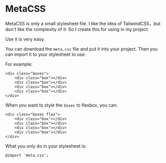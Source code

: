 # MetaCSS
 MetaCSS is only a small stylesheet file. I like the idea of TailwindCSS，but don't like the complexity of it. So I create this for using in my project.

 Use it is very easy.

 You can download the `meta.css` file and put it into your project. Then you can import it to your stylesheet to use.

 For example:

```
<div class="boxes">
    <div class="box"></div>
    <div class="box"></div>
    <div class="box"></div>
    <div class="box"></div>
</div>
```

When you want to style the `boxes` to flexbox, you can:

```
<div class="boxes flex">
    <div class="box"></div>
    <div class="box"></div>
    <div class="box"></div>
    <div class="box"></div>
</div>
```

What you only do in your stylesheet is:

```
@import 'meta.css';
```